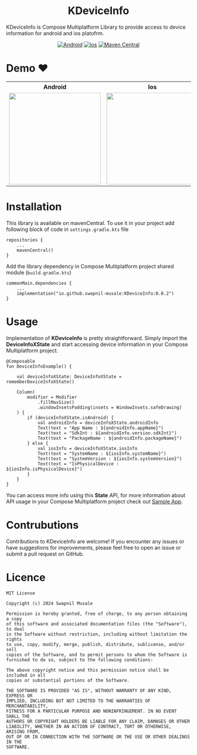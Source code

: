 <h1 align="center">KDeviceInfo</h1>

KDeviceInfo is Compose Multiplatform Library to provide access to device information for android and ios platofrm.

<p align="center">
<a href="https://github.com/swapnil-musale/KDeviceInfo"><img alt="Android" src="https://img.shields.io/badge/Platform-Android-Blue?style=for-the-badge"/></a>
<a href="https://github.com/swapnil-musale/KDeviceInfo"><img alt="Ios" src="https://img.shields.io/badge/Platform-Ios-Blue?style=for-the-badge"/></a>
<a href="https://github.com/swapnil-musale/KDeviceInfo"><img alt="Maven Central" src="https://img.shields.io/maven-central/v/io.github.swapnil-musale/KDeviceInfo?style=for-the-badge"/></a>


# Demo ❤️
<table style="width:100%">
  <tr>
    <th>Android</th>
    <th>Ios</th> 
  </tr>
  <tr>
    <td><img src = "https://github.com/swapnil-musale/KDeviceInfo/assets/15209914/b84d855b-71db-4b05-aa2f-28b7662b5d0c" width=250/></td> 
    <td><img src = "https://github.com/swapnil-musale/KDeviceInfo/assets/15209914/f103e70e-1188-48cc-933c-8950ad5f467e" width=250/></td>
  </tr>
</table>

# Installation
This library is available on mavenCentral. To use it in your project add following block of code in ```settings.gradle.kts``` file

```
repositories { 
    ...
    mavenCentral()
}
```

Add the library dependency in Compose Multiplatform project shared module (```build.gradle.kts```)
```
commonMain.dependencies {
    ...
    implementation("io.github.swapnil-musale:KDeviceInfo:0.0.2")
}
```

# Usage
Implementation of **KDeviceInfo** is pretty straightforward. Simply import the **DeviceInfoXState** and start accessing device information in your Compose Multiplatform project.
```
@Composable
fun DeviceInfoExample() {

    val deviceInfoXState: DeviceInfoXState = rememberDeviceInfoXState()
    
    Column(
        modifier = Modifier
            .fillMaxSize()
            .windowInsetsPadding(insets = WindowInsets.safeDrawing)
    ) {
        if (deviceInfoXState.isAndroid) {
            val androidInfo = deviceInfoXState.androidInfo
            Text(text = "App Name : ${androidInfo.appName}")
            Text(text = "SdkInt : ${androidInfo.version.sdkInt}")
            Text(text = "PackageName : ${androidInfo.packageName}")
        } else {
            val iosInfo = deviceInfoXState.iosInfo
            Text(text = "SystemName : ${iosInfo.systemName}")
            Text(text = "SystemVersion : ${iosInfo.systemVersion}")
            Text(text = "IsPhysicalDevice : ${iosInfo.isPhysicalDevice}")
        }
    }
}
```

You can access more info using this **State** API, for more information about API usage in your Compose Multiplatform project check out [Sample App][0].

# Contrubutions
Contributions to KDeviceInfo are welcome! If you encounter any issues or have suggestions for improvements, please feel free to open an issue or submit a pull request on GitHub.

# Licence 
```
MIT License

Copyright (c) 2024 Swapnil Musale

Permission is hereby granted, free of charge, to any person obtaining a copy
of this software and associated documentation files (the "Software"), to deal
in the Software without restriction, including without limitation the rights
to use, copy, modify, merge, publish, distribute, sublicense, and/or sell
copies of the Software, and to permit persons to whom the Software is
furnished to do so, subject to the following conditions:

The above copyright notice and this permission notice shall be included in all
copies or substantial portions of the Software.

THE SOFTWARE IS PROVIDED "AS IS", WITHOUT WARRANTY OF ANY KIND, EXPRESS OR
IMPLIED, INCLUDING BUT NOT LIMITED TO THE WARRANTIES OF MERCHANTABILITY,
FITNESS FOR A PARTICULAR PURPOSE AND NONINFRINGEMENT. IN NO EVENT SHALL THE
AUTHORS OR COPYRIGHT HOLDERS BE LIABLE FOR ANY CLAIM, DAMAGES OR OTHER
LIABILITY, WHETHER IN AN ACTION OF CONTRACT, TORT OR OTHERWISE, ARISING FROM,
OUT OF OR IN CONNECTION WITH THE SOFTWARE OR THE USE OR OTHER DEALINGS IN THE
SOFTWARE.
```


[0]: https://github.com/swapnil-musale/KDeviceInfo/tree/read_me/sampleApp
